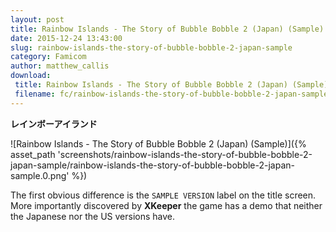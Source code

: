 ```yaml
---
layout: post
title: Rainbow Islands - The Story of Bubble Bobble 2 (Japan) (Sample)
date: 2015-12-24 13:43:00
slug: rainbow-islands-the-story-of-bubble-bobble-2-japan-sample
category: Famicom
author: matthew_callis
download:
 title: Rainbow Islands - The Story of Bubble Bobble 2 (Japan) (Sample)
 filename: fc/rainbow-islands-the-story-of-bubble-bobble-2-japan-sample.7z
---
```


__レインボーアイランド__

![Rainbow Islands - The Story of Bubble Bobble 2 (Japan) (Sample)]({% asset_path 'screenshots/rainbow-islands-the-story-of-bubble-bobble-2-japan-sample/rainbow-islands-the-story-of-bubble-bobble-2-japan-sample.0.png' %})

The first obvious difference is the `SAMPLE VERSION` label on the title screen. More importantly discovered by __XKeeper__ the game has a demo that neither the Japanese nor the US versions have.
